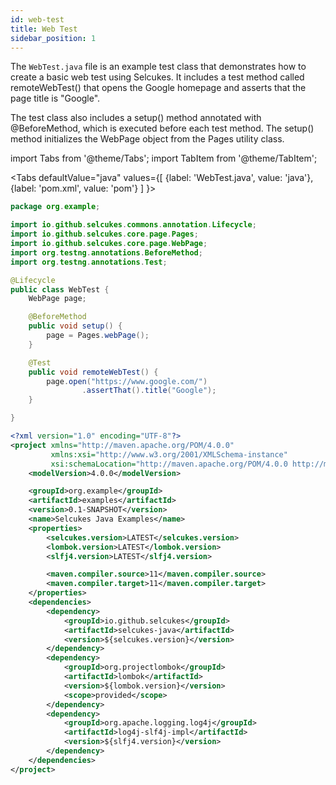 ```yaml
---
id: web-test
title: Web Test
sidebar_position: 1
---
```

The `WebTest.java` file is an example test class that demonstrates how to create a basic web test using Selcukes. It includes a test method called remoteWebTest() that opens the Google homepage and asserts that the page title is "Google".

The test class also includes a setup() method annotated with @BeforeMethod, which is executed before each test method. The setup() method initializes the WebPage object from the Pages utility class.

import Tabs from '@theme/Tabs';
import TabItem from '@theme/TabItem';

<Tabs defaultValue="java"
values={[
{label: 'WebTest.java', value: 'java'}, {label: 'pom.xml', value: 'pom'}
]
}>

<TabItem value="java">

```java
package org.example;

import io.github.selcukes.commons.annotation.Lifecycle;
import io.github.selcukes.core.page.Pages;
import io.github.selcukes.core.page.WebPage;
import org.testng.annotations.BeforeMethod;
import org.testng.annotations.Test;

@Lifecycle
public class WebTest {
    WebPage page;

    @BeforeMethod
    public void setup() {
        page = Pages.webPage();
    }

    @Test
    public void remoteWebTest() {
        page.open("https://www.google.com/")
                .assertThat().title("Google");
    }

}
```

</TabItem>
<TabItem value="pom">

```xml
<?xml version="1.0" encoding="UTF-8"?>
<project xmlns="http://maven.apache.org/POM/4.0.0"
         xmlns:xsi="http://www.w3.org/2001/XMLSchema-instance"
         xsi:schemaLocation="http://maven.apache.org/POM/4.0.0 http://maven.apache.org/xsd/maven-4.0.0.xsd">
    <modelVersion>4.0.0</modelVersion>

    <groupId>org.example</groupId>
    <artifactId>examples</artifactId>
    <version>0.1-SNAPSHOT</version>
    <name>Selcukes Java Examples</name>
    <properties>
        <selcukes.version>LATEST</selcukes.version>
        <lombok.version>LATEST</lombok.version>
        <slfj4.version>LATEST</slfj4.version>

        <maven.compiler.source>11</maven.compiler.source>
        <maven.compiler.target>11</maven.compiler.target>
    </properties>
    <dependencies>
        <dependency>
            <groupId>io.github.selcukes</groupId>
            <artifactId>selcukes-java</artifactId>
            <version>${selcukes.version}</version>
        </dependency>
        <dependency>
            <groupId>org.projectlombok</groupId>
            <artifactId>lombok</artifactId>
            <version>${lombok.version}</version>
            <scope>provided</scope>
        </dependency>
        <dependency>
            <groupId>org.apache.logging.log4j</groupId>
            <artifactId>log4j-slf4j-impl</artifactId>
            <version>${slfj4.version}</version>
        </dependency>
    </dependencies>
</project>
```

</TabItem>
</Tabs>

